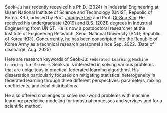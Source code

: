 Seok-Ju has recently recevied his Ph.D. (2024) in Industrial Engineering at Ulsan National Institute of Science and Technology (UNIST; Republic of Korea :KR:), advised by Prof. [Junghye Lee](https://d3mlab.snu.ac.kr/members/professor) and Prof. [Gi-Soo Kim](https://sdm.unist.ac.kr/members/). 
He received his undergraduate (2019) and B.S. (2021) degrees in Industrial Engineering from UNIST.
He is now a postdoctoral researcher at the Institute of Engineering Research, Seoul National University (SNU; Republic of Korea :KR:).
Concurrently, he has been conscripted into the Republic of Korea Army as a technical research personnel since Sep. 2022. (Date of discharge: Aug. 2025)

Here are research keywords of Seok-Ju: `Federated Learning`; `Machine Learning for Science`. 
Seok-Ju is interested in solving various problems that are ubiquitous in practical federated learning algorithms.
His dissertation particularly focused on mitigating statistical heterogeneity in federated learning through three different perspectives: parameters, mixing coefficients, and local distributions. 

He also offered challenges to solve real-world problems with machine learning: predictive modeling for industrial processes and services and for a scientific method.  
